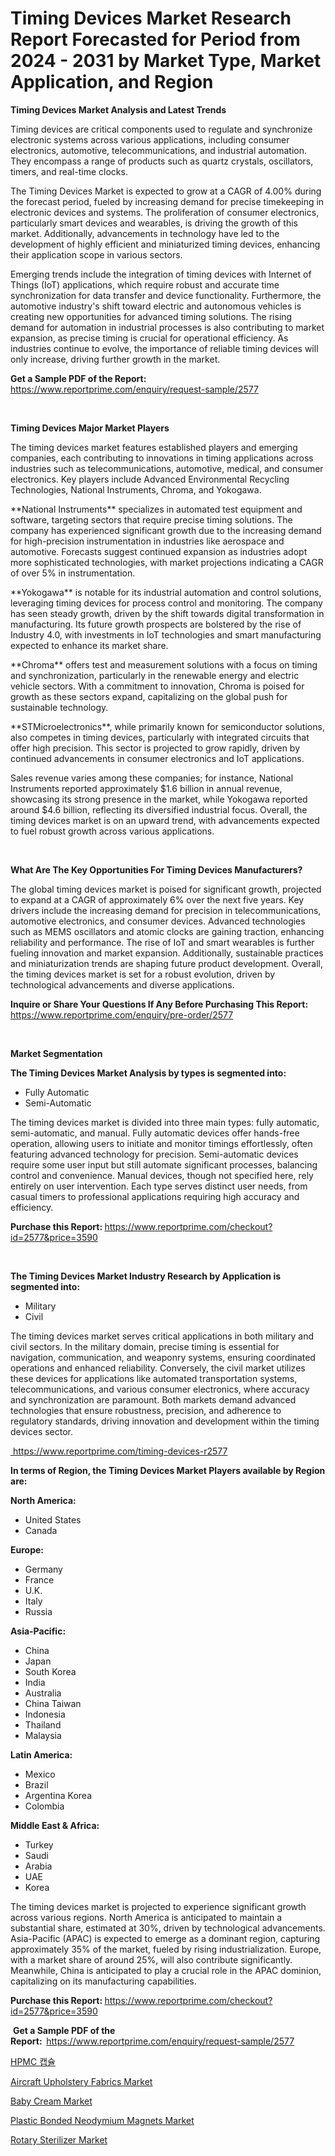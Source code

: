 <p><h1>Timing Devices Market Research Report Forecasted for Period from 2024 -  2031 by Market Type, Market Application, and Region</h1></p><p><strong>Timing Devices Market Analysis and Latest Trends</strong></p>
<p><p>Timing devices are critical components used to regulate and synchronize electronic systems across various applications, including consumer electronics, automotive, telecommunications, and industrial automation. They encompass a range of products such as quartz crystals, oscillators, timers, and real-time clocks.</p><p>The Timing Devices Market is expected to grow at a CAGR of 4.00% during the forecast period, fueled by increasing demand for precise timekeeping in electronic devices and systems. The proliferation of consumer electronics, particularly smart devices and wearables, is driving the growth of this market. Additionally, advancements in technology have led to the development of highly efficient and miniaturized timing devices, enhancing their application scope in various sectors.</p><p>Emerging trends include the integration of timing devices with Internet of Things (IoT) applications, which require robust and accurate time synchronization for data transfer and device functionality. Furthermore, the automotive industry's shift toward electric and autonomous vehicles is creating new opportunities for advanced timing solutions. The rising demand for automation in industrial processes is also contributing to market expansion, as precise timing is crucial for operational efficiency. As industries continue to evolve, the importance of reliable timing devices will only increase, driving further growth in the market.</p></p>
<p><strong>Get a Sample PDF of the Report:&nbsp;</strong> <a href="https://www.reportprime.com/enquiry/request-sample/2577">https://www.reportprime.com/enquiry/request-sample/2577</a></p>
<p>&nbsp;</p>
<p><strong>Timing Devices Major Market Players</strong></p>
<p><p>The timing devices market features established players and emerging companies, each contributing to innovations in timing applications across industries such as telecommunications, automotive, medical, and consumer electronics. Key players include Advanced Environmental Recycling Technologies, National Instruments, Chroma, and Yokogawa.</p><p>**National Instruments** specializes in automated test equipment and software, targeting sectors that require precise timing solutions. The company has experienced significant growth due to the increasing demand for high-precision instrumentation in industries like aerospace and automotive. Forecasts suggest continued expansion as industries adopt more sophisticated technologies, with market projections indicating a CAGR of over 5% in instrumentation.</p><p>**Yokogawa** is notable for its industrial automation and control solutions, leveraging timing devices for process control and monitoring. The company has seen steady growth, driven by the shift towards digital transformation in manufacturing. Its future growth prospects are bolstered by the rise of Industry 4.0, with investments in IoT technologies and smart manufacturing expected to enhance its market share.</p><p>**Chroma** offers test and measurement solutions with a focus on timing and synchronization, particularly in the renewable energy and electric vehicle sectors. With a commitment to innovation, Chroma is poised for growth as these sectors expand, capitalizing on the global push for sustainable technology.</p><p>**STMicroelectronics**, while primarily known for semiconductor solutions, also competes in timing devices, particularly with integrated circuits that offer high precision. This sector is projected to grow rapidly, driven by continued advancements in consumer electronics and IoT applications.</p><p>Sales revenue varies among these companies; for instance, National Instruments reported approximately $1.6 billion in annual revenue, showcasing its strong presence in the market, while Yokogawa reported around $4.6 billion, reflecting its diversified industrial focus. Overall, the timing devices market is on an upward trend, with advancements expected to fuel robust growth across various applications.</p></p>
<p>&nbsp;</p>
<p><strong>What Are The Key Opportunities For Timing Devices Manufacturers?</strong></p>
<p><p>The global timing devices market is poised for significant growth, projected to expand at a CAGR of approximately 6% over the next five years. Key drivers include the increasing demand for precision in telecommunications, automotive electronics, and consumer devices. Advanced technologies such as MEMS oscillators and atomic clocks are gaining traction, enhancing reliability and performance. The rise of IoT and smart wearables is further fueling innovation and market expansion. Additionally, sustainable practices and miniaturization trends are shaping future product development. Overall, the timing devices market is set for a robust evolution, driven by technological advancements and diverse applications.</p></p>
<p><strong>Inquire or Share Your Questions If Any Before Purchasing This Report:</strong> <a href="https://www.reportprime.com/enquiry/pre-order/2577">https://www.reportprime.com/enquiry/pre-order/2577</a></p>
<p>&nbsp;</p>
<p><strong>Market Segmentation</strong></p>
<p><strong>The Timing Devices Market Analysis by types is segmented into:</strong></p>
<p><ul><li>Fully Automatic</li><li>Semi-Automatic</li></ul></p>
<p><p>The timing devices market is divided into three main types: fully automatic, semi-automatic, and manual. Fully automatic devices offer hands-free operation, allowing users to initiate and monitor timings effortlessly, often featuring advanced technology for precision. Semi-automatic devices require some user input but still automate significant processes, balancing control and convenience. Manual devices, though not specified here, rely entirely on user intervention. Each type serves distinct user needs, from casual timers to professional applications requiring high accuracy and efficiency.</p></p>
<p><strong>Purchase this Report:&nbsp;</strong><a href="https://www.reportprime.com/checkout?id=2577&price=3590">https://www.reportprime.com/checkout?id=2577&price=3590</a></p>
<p>&nbsp;</p>
<p><strong>The Timing Devices Market Industry Research by Application is segmented into:</strong></p>
<p><ul><li>Military</li><li>Civil</li></ul></p>
<p><p>The timing devices market serves critical applications in both military and civil sectors. In the military domain, precise timing is essential for navigation, communication, and weaponry systems, ensuring coordinated operations and enhanced reliability. Conversely, the civil market utilizes these devices for applications like automated transportation systems, telecommunications, and various consumer electronics, where accuracy and synchronization are paramount. Both markets demand advanced technologies that ensure robustness, precision, and adherence to regulatory standards, driving innovation and development within the timing devices sector.</p></p>
<p><a href="https://www.reportprime.com/timing-devices-r2577">&nbsp;https://www.reportprime.com/timing-devices-r2577</a></p>
<p><strong>In terms of Region, the Timing Devices Market Players available by Region are:</strong></p>
<p>
    <p> <strong> North America: </strong>
        <ul>
            <li>United States</li>
            <li>Canada</li>
        </ul>
        </p> 
    <p> <strong> Europe: </strong>
        <ul>
            <li>Germany</li>
            <li>France</li>
            <li>U.K.</li>
            <li>Italy</li>
            <li>Russia</li>
        </ul>
        </p> 
    <p> <strong> Asia-Pacific: </strong>
        <ul>
            <li>China</li>
            <li>Japan</li>
            <li>South Korea</li>
            <li>India</li>
            <li>Australia</li>
            <li>China Taiwan</li>
            <li>Indonesia</li>
            <li>Thailand</li>
            <li>Malaysia</li>
        </ul>
        </p> 
    <p> <strong> Latin America: </strong>
        <ul>
            <li>Mexico</li>
            <li>Brazil</li>
            <li>Argentina Korea</li>
            <li>Colombia</li>
        </ul>
        </p> 
    <p> <strong> Middle East & Africa: </strong>
        <ul>
            <li>Turkey</li>
            <li>Saudi</li>
            <li>Arabia</li>
            <li>UAE</li>
            <li>Korea</li>
        </ul>
    </p>
    </p>
<p><p>The timing devices market is projected to experience significant growth across various regions. North America is anticipated to maintain a substantial share, estimated at 30%, driven by technological advancements. Asia-Pacific (APAC) is expected to emerge as a dominant region, capturing approximately 35% of the market, fueled by rising industrialization. Europe, with a market share of around 25%, will also contribute significantly. Meanwhile, China is anticipated to play a crucial role in the APAC dominion, capitalizing on its manufacturing capabilities.</p></p>
<p><strong>Purchase this Report: </strong><a href="https://www.reportprime.com/checkout?id=2577&price=3590">https://www.reportprime.com/checkout?id=2577&price=3590</a></p>
<p>&nbsp;<strong>Get a Sample PDF of the Report:&nbsp;&nbsp;</strong><a href="https://www.reportprime.com/enquiry/request-sample/2577">https://www.reportprime.com/enquiry/request-sample/2577</a></p>
<p><strong></strong></p>
<p><p><a href="https://medium.com/@dazmoore2010_16676/hpmc-capsule-market-%EC%9D%98-%EA%B8%80%EB%A1%9C%EB%B2%8C-%EC%8B%9C%EC%9E%A5-%EA%B0%9C%EC%9A%94%EB%8A%94-%EC%A0%84-%EC%84%B8%EA%B3%84-%EB%B0%8F-%EC%A3%BC%EC%9A%94-%EC%8B%9C%EC%9E%A5%EC%9D%98-%EC%82%B0%EC%97%85%EC%97%90-%EC%98%81%ED%96%A5%EC%9D%84-%EB%AF%B8%EC%B9%98%EB%8A%94-%EC%A3%BC%EC%9A%94-%ED%8A%B8%EB%A0%8C%EB%93%9C%EC%97%90-%EB%8C%80%ED%95%9C-%EB%8F%85%ED%8A%B9%ED%95%9C-%EA%B4%80%EC%A0%90%EC%9D%84-%EC%A0%9C%EA%B3%B5%ED%95%A9%EB%8B%88%EB%8B%A4-961f0b493979">HPMC 캡슐</a></p><p><a href="https://issuu.com/reportprime-2/docs/aircraft-upholstery-fabrics-market-_904f5cb3b8c8f8">Aircraft Upholstery Fabrics Market</a></p><p><a href="https://www.linkedin.com/pulse/baby-cream-market-global-insights-regional-analysis-2024-vko4c?trackingId=oST1Rt8FQzWLX2ugs5zdxA%3D%3D">Baby Cream Market</a></p><p><a href="https://issuu.com/reportprime-2/docs/plastic-bonded-neodymium-magnets-ma_e67c8b32271c50">Plastic Bonded Neodymium Magnets Market</a></p><p><a href="https://medium.com/@maria.hardacre7345/the-global-rotary-sterilizer-market-is-a-dynamic-and-growing-industry-f3cb50c07840">Rotary Sterilizer Market</a></p></p>